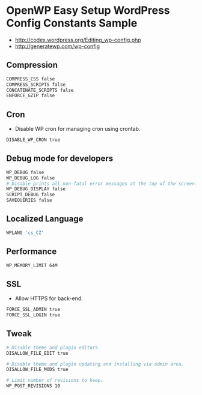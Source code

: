 # OpenWP Easy Setup WordPress Config Constants Sample

- http://codex.wordpress.org/Editing_wp-config.php
- http://generatewp.com/wp-config

## Compression

```sh
COMPRESS_CSS false
COMPRESS_SCRIPTS false
CONCATENATE_SCRIPTS false
ENFORCE_GZIP false
```

## Cron

- Disable WP cron for managing cron using crontab.

```sh
DISABLE_WP_CRON true
```

## Debug mode for developers

```sh
WP_DEBUG false
WP_DEBUG_LOG false
# Disable prints all non-fatal error messages at the top of the screen.
WP_DEBUG_DISPLAY false
SCRIPT_DEBUG false
SAVEQUERIES false
```

## Localized Language

```sh
WPLANG 'cs_CZ'
```

## Performance

```sh
WP_MEMORY_LIMIT 64M
```

## SSL

- Allow HTTPS for back-end.

```sh
FORCE_SSL_ADMIN true
FORCE_SSL_LOGIN true
```

## Tweak

```sh
# Disable theme and plugin editors.
DISALLOW_FILE_EDIT true

# Disable theme and plugin updating and installing via admin area.
DISALLOW_FILE_MODS true

# Limit number of revisions to keep.
WP_POST_REVISIONS 10
```
